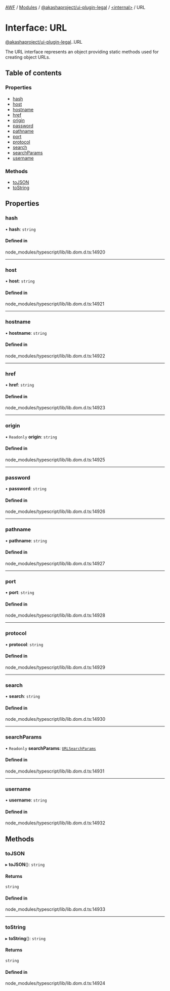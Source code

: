 [AWF](../README.md) / [Modules](../modules.md) / [@akashaproject/ui-plugin-legal](../modules/akashaproject_ui_plugin_legal.md) / [<internal\>](../modules/akashaproject_ui_plugin_legal._internal_.md) / URL

# Interface: URL

[@akashaproject/ui-plugin-legal](../modules/akashaproject_ui_plugin_legal.md).[<internal>](../modules/akashaproject_ui_plugin_legal._internal_.md).URL

The URL interface represents an object providing static methods used for creating object URLs.

## Table of contents

### Properties

- [hash](akashaproject_ui_plugin_legal._internal_.URL.md#hash)
- [host](akashaproject_ui_plugin_legal._internal_.URL.md#host)
- [hostname](akashaproject_ui_plugin_legal._internal_.URL.md#hostname)
- [href](akashaproject_ui_plugin_legal._internal_.URL.md#href)
- [origin](akashaproject_ui_plugin_legal._internal_.URL.md#origin)
- [password](akashaproject_ui_plugin_legal._internal_.URL.md#password)
- [pathname](akashaproject_ui_plugin_legal._internal_.URL.md#pathname)
- [port](akashaproject_ui_plugin_legal._internal_.URL.md#port)
- [protocol](akashaproject_ui_plugin_legal._internal_.URL.md#protocol)
- [search](akashaproject_ui_plugin_legal._internal_.URL.md#search)
- [searchParams](akashaproject_ui_plugin_legal._internal_.URL.md#searchparams)
- [username](akashaproject_ui_plugin_legal._internal_.URL.md#username)

### Methods

- [toJSON](akashaproject_ui_plugin_legal._internal_.URL.md#tojson)
- [toString](akashaproject_ui_plugin_legal._internal_.URL.md#tostring)

## Properties

### hash

• **hash**: `string`

#### Defined in

node_modules/typescript/lib/lib.dom.d.ts:14920

___

### host

• **host**: `string`

#### Defined in

node_modules/typescript/lib/lib.dom.d.ts:14921

___

### hostname

• **hostname**: `string`

#### Defined in

node_modules/typescript/lib/lib.dom.d.ts:14922

___

### href

• **href**: `string`

#### Defined in

node_modules/typescript/lib/lib.dom.d.ts:14923

___

### origin

• `Readonly` **origin**: `string`

#### Defined in

node_modules/typescript/lib/lib.dom.d.ts:14925

___

### password

• **password**: `string`

#### Defined in

node_modules/typescript/lib/lib.dom.d.ts:14926

___

### pathname

• **pathname**: `string`

#### Defined in

node_modules/typescript/lib/lib.dom.d.ts:14927

___

### port

• **port**: `string`

#### Defined in

node_modules/typescript/lib/lib.dom.d.ts:14928

___

### protocol

• **protocol**: `string`

#### Defined in

node_modules/typescript/lib/lib.dom.d.ts:14929

___

### search

• **search**: `string`

#### Defined in

node_modules/typescript/lib/lib.dom.d.ts:14930

___

### searchParams

• `Readonly` **searchParams**: [`URLSearchParams`](../modules/akashaproject_ui_plugin_legal._internal_.md#urlsearchparams)

#### Defined in

node_modules/typescript/lib/lib.dom.d.ts:14931

___

### username

• **username**: `string`

#### Defined in

node_modules/typescript/lib/lib.dom.d.ts:14932

## Methods

### toJSON

▸ **toJSON**(): `string`

#### Returns

`string`

#### Defined in

node_modules/typescript/lib/lib.dom.d.ts:14933

___

### toString

▸ **toString**(): `string`

#### Returns

`string`

#### Defined in

node_modules/typescript/lib/lib.dom.d.ts:14924
